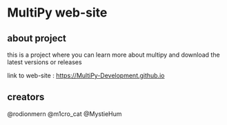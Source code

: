 # MultiPy web-site

## about project

this is a project where you can learn more about multipy and download the latest versions or releases

link to web-site : https://MultiPy-Development.github.io

## creators

@rodionmern @m1cro_cat @MystieHum
